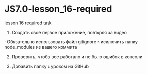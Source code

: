 # JS7.0-lesson_16-required
lesson 16 required task

1) Создать своё первое приложение, повторяя за видео

·        Обязательно использовать файл gitignore и исключить папку node_modules из вашего коммита

2) Проверить, чтобы все работало и не было ошибок в консоли

3) Добавить папку с уроком на GitHub